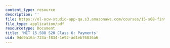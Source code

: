 ```yaml
---
content_type: resource
description: ''
file: https://ol-ocw-studio-app-qa.s3.amazonaws.com/courses/15-s08-fintech-shaping-the-financial-world-spring-2020/94d9a16a723af8341e92ad1eb76836a6_MIT15-S08S20_class6.pdf
file_type: application/pdf
resourcetype: Document
title: 'MIT 15.S08 S20 Class 6: Payments'
uid: 94d9a16a-723a-f834-1e92-ad1eb76836a6
---
```

